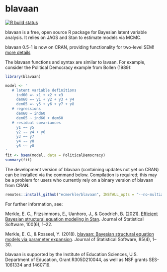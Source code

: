 # blavaan

<!-- badges: start -->
[![R build status](https://github.com/ecmerkle/blavaan/workflows/R-CMD-check/badge.svg)](https://github.com/ecmerkle/blavaan/actions)
<!-- badges: end -->

blavaan is a free, open source R package for Bayesian latent variable analysis.  It relies on JAGS and Stan to estimate models via MCMC.

blavaan 0.5-1 is now on CRAN, providing functionality for two-level SEM! [more details](articles/multilevel.html)

The blavaan functions and syntax are similar to lavaan. For example, consider the Political Democracy example from Bollen (1989):

```r
library(blavaan)

model <- '
   # latent variable definitions
     ind60 =~ x1 + x2 + x3
     dem60 =~ y1 + y2 + y3 + y4
     dem65 =~ y5 + y6 + y7 + y8
   # regressions
     dem60 ~ ind60
     dem65 ~ ind60 + dem60
   # residual covariances
     y1 ~~ y5
     y2 ~~ y4 + y6
     y3 ~~ y7
     y4 ~~ y8
     y6 ~~ y8
'
fit <- bsem(model, data = PoliticalDemocracy)
summary(fit)
```

The development version of blavaan (containing updates not yet on CRAN) can be installed via the command below. Compilation is required; this may be a problem for users who currently rely on a binary version of blavaan from CRAN.

```r
remotes::install_github("ecmerkle/blavaan", INSTALL_opts = "--no-multiarch")
```

For further information, see:

Merkle, E. C., Fitzsimmons, E., Uanhoro, J., & Goodrich, B. (2021). [Efficient Bayesian structural equation modeling in Stan](https://doi.org/10.18637/jss.v100.i06). Journal of Statistical Software, 100(6), 1–22.

Merkle, E. C., & Rosseel, Y. (2018). [blavaan: Bayesian structural equation models via parameter expansion](https://doi.org/10.18637/jss.v085.i04). Journal of Statistical Software, 85(4), 1–30.

blavaan is supported by the Institute of Education Sciences, U.S. Department of Education, Grant R305D210044, as well as NSF grants SES-1061334 and 1460719.
